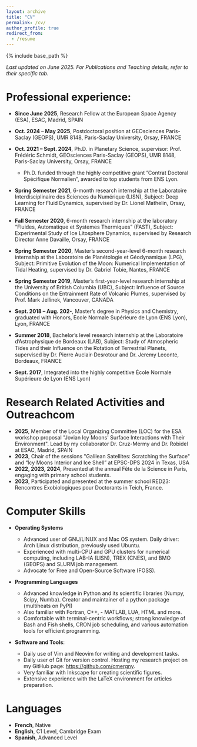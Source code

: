 ```yaml
---
layout: archive
title: "CV"
permalink: /cv/
author_profile: true
redirect_from:
  - /resume
---
```


{% include base_path %}

*Last updated on June 2025. For Publications and Teaching details, refer to their specific tab.*

Professional experience:
======

* **Since June 2025**, Research Fellow at the European Space Agency (ESA), ESAC, Madrid, SPAIN 

* **Oct. 2024 – May 2025**, Postdoctoral position at GEOsciences Paris-Saclay (GEOPS),  UMR 8148, Paris-Saclay University, Orsay, FRANCE 
  
* **Oct. 2021 – Sept. 2024**, Ph.D. in Planetary Science, supervisor: Prof. Frédéric Schmidt, GEOsciences Paris-Saclay (GEOPS),  UMR 8148, Paris-Saclay University, Orsay, FRANCE 
 
  - Ph.D. funded through the highly competitive grant ”Contrat Doctoral Spécifique Normalien”, awarded to top students from ENS Lyon.

* **Spring Semester 2021**, 6-month research internship at the Laboratoire Interdisciplinaire des Sciences du Numérique (LISN),  Subject: Deep Learning for Fluid Dynamics, supervised by Dr. Lionel Mathelin, Orsay, FRANCE
  
* **Fall Semester 2020**, 6-month research internship at the laboratory “Fluides, Automatique et Systemes Thermiques” (FAST), Subject: Experimental Study of Ice Litosphere Dynamics, supervised by Research Director Anne Davaille, Orsay, FRANCE
  
* **Spring Semester 2020**, Master’s second-year-level 6-month research internship at the Laboratoire de Planétologie et Géodynamique (LPG), Subject: Primitive Evolution of the Moon: Numerical Implementation of Tidal Heating, supervised by Dr. Gabriel Tobie, Nantes, FRANCE

* **Spring Semester 2019**, Master’s first-year-level research internship at the University of British Columbia (UBC), Subject: Influence of Source Conditions on the Entrainment Rate of Volcanic Plumes, supervised by Prof. Mark Jellinek, Vancouver, CANADA

* **Sept. 2018 – Aug. 202-**, Master’s degree in Physics and Chemistry, graduated with Honors, Ecole Normale Supérieure de Lyon (ENS Lyon),  Lyon, FRANCE
  
* **Summer 2018**, Bachelor’s level research internship at the Laboratoire d’Astrophysique de Bordeaux (LAB), Subject: Study of Atmospheric Tides and their Inﬂuence on the Rotation of Terrestrial Planets, supervised by Dr. Pierre Auclair-Desrotour and Dr. Jeremy Leconte, Bordeaux, FRANCE

* **Sept. 2017**,  Integrated into the highly competitive École Normale Supérieure de Lyon (ENS Lyon) 


Research Related Activities and Outreachcom
======
* **2025**, Member of the Local Organizing Committee (LOC) for the ESA workshop proposal "Jovian Icy Moons' Surface Interactions with Their Environment". Lead by my collaborator Dr. Cruz-Mermy and Dr.  Robidel at ESAC, Madrid, SPAIN
* **2023**, Chair of the sessions "Galilean Satellites: Scratching the Surface" and “Icy Moons Interior and Ice Shell” at EPSC-DPS 2024 in Texas, USA
* **2022, 2023, 2024**, Presented at the annual Fête de la Science in Paris, engaging with primary school students.
* **2023**, Participated and presented at the summer school RED23: Rencontres Exobiologiques pour Doctorants in Teich, France.

Computer Skills
======
* **Operating Systems**
	- Advanced user of GNU/LINUX and Mac OS system. Daily driver: Arch Linux distribution,	previously used Ubuntu.
  - Experienced with multi-CPU and GPU clusters for numerical computing, including LAB-IA (LISN), TREX (CNES), and BMO (GEOPS) and SLURM job management.
  - Advocate for Free and Open-Source Software (FOSS).
  
* **Programming Languages**
  - Advanced knowledge in Python and its scientific libraries (Numpy, Scipy, Numba). Creator and maintainer  of a python package (multiheats on PyPI)
  - Also familiar with Fortran, C++, - MATLAB, LUA, HTML and more.
  - Comfortable with terminal-centric workflows; strong knowledge of Bash and Fish shells, CRON job scheduling, and various automation tools for efficient programming.
  
* **Software and Tools**:
    - Daily use of Vim and Neovim for writing and development tasks.
    - Daily user of Git for version control. Hosting my research project on my GitHub page:	https://github.com/cmergny.
    - Very familiar with Inkscape for creating scientific figures.
    - Extensive experience with the LaTeX environment for articles preparation.
  
Languages
======
* **French**, Native
* **English**, C1 Level, Cambridge Exam
* **Spanish**, Advanced Level
  

  

